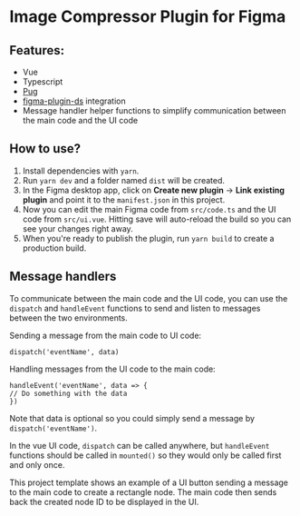 # Image Compressor Plugin for Figma

## Features:

- Vue
- Typescript
- [Pug](https://pugjs.org/api/getting-started.html)
- [figma-plugin-ds](https://thomas-lowry.github.io/figma-plugin-ds/) integration
- Message handler helper functions to simplify communication between the main code and the UI code

## How to use?

1. Install dependencies with `yarn`.
2. Run `yarn dev` and a folder named `dist` will be created.
3. In the Figma desktop app, click on **Create new plugin** -> **Link existing plugin** and point it to the `manifest.json` in this project.
4. Now you can edit the main Figma code from `src/code.ts` and the UI code from `src/ui.vue`. Hitting save will auto-reload the build so you can see your changes right away.
5. When you're ready to publish the plugin, run `yarn build` to create a production build.

## Message handlers

To communicate between the main code and the UI code, you can use the `dispatch` and `handleEvent` functions to send and listen to messages between the two environments.

Sending a message from the main code to UI code:

```
dispatch('eventName', data)
```

Handling messages from the UI code to the main code:

```
handleEvent('eventName', data => {
// Do something with the data
})
```

Note that data is optional so you could simply send a message by `dispatch('eventName')`.

In the vue UI code, `dispatch` can be called anywhere, but `handleEvent` functions should be called in `mounted()` so they would only be called first and only once.

This project template shows an example of a UI button sending a message to the main code to create a rectangle node. The main code then sends back the created node ID to be displayed in the UI.
